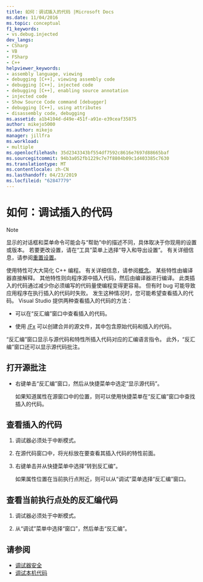```yaml
---
title: 如何：调试插入的代码 |Microsoft Docs
ms.date: 11/04/2016
ms.topic: conceptual
f1_keywords:
- vs.debug.injected
dev_langs:
- CSharp
- VB
- FSharp
- C++
helpviewer_keywords:
- assembly language, viewing
- debugging [C++], viewing assembly code
- debugging [C++], injected code
- debugging [C++], enabling source annotation
- injected code
- Show Source Code command [debugger]
- debugging [C++], using attributes
- disassembly code, debugging
ms.assetid: a1b4104d-d49e-451f-a91e-e39ceaf35875
author: mikejo5000
ms.author: mikejo
manager: jillfra
ms.workload:
- multiple
ms.openlocfilehash: 35d2343343bf554df7592c8616e7697d88665baf
ms.sourcegitcommit: 94b3a052fb1229c7e7f8804b09c1d403385c7630
ms.translationtype: MT
ms.contentlocale: zh-CN
ms.lasthandoff: 04/23/2019
ms.locfileid: "62847779"
---
```

# <a name="how-to-debug-injected-code"></a>如何：调试插入的代码

> [!NOTE]
> 显示的对话框和菜单命令可能会与“帮助”中的描述不同，具体取决于你现用的设置或版本。 若要更改设置，请在“工具”菜单上选择“导入和导出设置”。 有关详细信息，请参阅[重置设置](../ide/environment-settings.md#reset-settings)。

使用特性可大大简化 C++ 编程。 有关详细信息，请参阅[概念](/cpp/windows/attributed-programming-concepts)。 某些特性由编译器直接解释。 其他特性则向程序源中插入代码，然后由编译器进行编译。 此类插入的代码通过减少你必须编写的代码量使编程变得更容易。 但有时 bug 可能导致应用程序在执行插入的代码时失败。 发生这种情况时，您可能希望查看插入的代码。 Visual Studio 提供两种查看插入的代码的方法：

- 可以在“反汇编”窗口中查看插入的代码。

- 使用 [/Fx](/cpp/build/reference/fx-merge-injected-code) 可以创建合并的源文件，其中包含原始代码和插入的代码。

“反汇编”窗口显示与源代码和特性所插入代码对应的汇编语言指令。 此外，“反汇编”窗口还可以显示源代码批注。

## <a name="to-turn-on-source-annotation"></a>打开源批注

- 右键单击“反汇编”窗口，然后从快捷菜单中选定“显示源代码”。

     如果知道属性在源窗口中的位置，则可以使用快捷菜单在“反汇编”窗口中查找插入的代码。

## <a name="to-view-injected-code"></a>查看插入的代码

1. 调试器必须处于中断模式。

2. 在源代码窗口中，将光标放在要查看其插入代码的特性前面。

3. 右键单击并从快捷菜单中选择“转到反汇编”。

     如果属性位置在当前执行点附近，则可以从“调试”菜单选择“反汇编”窗口。

## <a name="to-view-the-disassembly-code-at-the-current-execution-point"></a>查看当前执行点处的反汇编代码

1. 调试器必须处于中断模式。

2. 从“调试”菜单中选择“窗口”，然后单击“反汇编”。

## <a name="see-also"></a>请参阅

- [调试器安全](../debugger/debugger-security.md)
- [调试本机代码](../debugger/debugging-native-code.md)